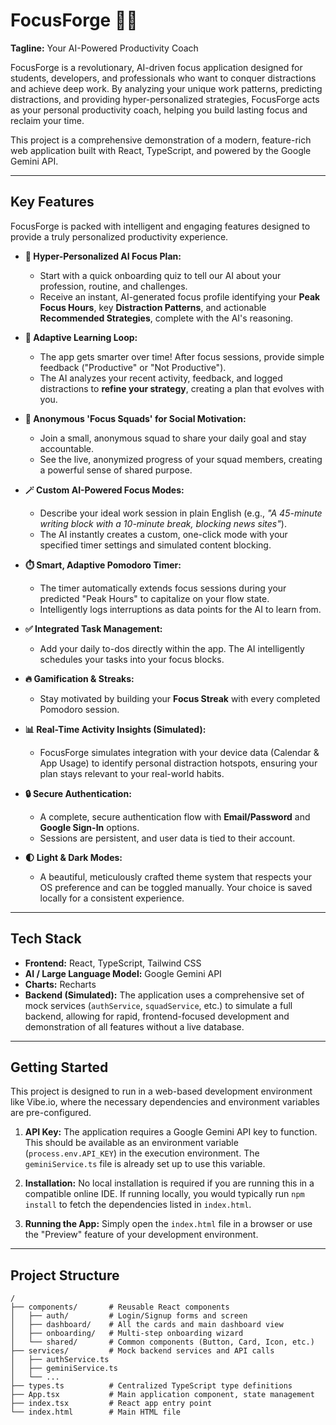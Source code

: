 # FocusForge 🧠✨

**Tagline:** Your AI-Powered Productivity Coach

FocusForge is a revolutionary, AI-driven focus application designed for students, developers, and professionals who want to conquer distractions and achieve deep work. By analyzing your unique work patterns, predicting distractions, and providing hyper-personalized strategies, FocusForge acts as your personal productivity coach, helping you build lasting focus and reclaim your time.

This project is a comprehensive demonstration of a modern, feature-rich web application built with React, TypeScript, and powered by the Google Gemini API.

---

## Key Features

FocusForge is packed with intelligent and engaging features designed to provide a truly personalized productivity experience.

*   **🧠 Hyper-Personalized AI Focus Plan:**
    *   Start with a quick onboarding quiz to tell our AI about your profession, routine, and challenges.
    *   Receive an instant, AI-generated focus profile identifying your **Peak Focus Hours**, key **Distraction Patterns**, and actionable **Recommended Strategies**, complete with the AI's reasoning.

*   **🔄 Adaptive Learning Loop:**
    *   The app gets smarter over time! After focus sessions, provide simple feedback ("Productive" or "Not Productive").
    *   The AI analyzes your recent activity, feedback, and logged distractions to **refine your strategy**, creating a plan that evolves with you.

*   **🤝 Anonymous 'Focus Squads' for Social Motivation:**
    *   Join a small, anonymous squad to share your daily goal and stay accountable.
    *   See the live, anonymized progress of your squad members, creating a powerful sense of shared purpose.

*   **🪄 Custom AI-Powered Focus Modes:**
    *   Describe your ideal work session in plain English (e.g., *"A 45-minute writing block with a 10-minute break, blocking news sites"*).
    *   The AI instantly creates a custom, one-click mode with your specified timer settings and simulated content blocking.

*   **⏱️ Smart, Adaptive Pomodoro Timer:**
    *   The timer automatically extends focus sessions during your predicted "Peak Hours" to capitalize on your flow state.
    *   Intelligently logs interruptions as data points for the AI to learn from.

*   **✅ Integrated Task Management:**
    *   Add your daily to-dos directly within the app. The AI intelligently schedules your tasks into your focus blocks.

*   **🔥 Gamification & Streaks:**
    *   Stay motivated by building your **Focus Streak** with every completed Pomodoro session.

*   **📊 Real-Time Activity Insights (Simulated):**
    *   FocusForge simulates integration with your device data (Calendar & App Usage) to identify personal distraction hotspots, ensuring your plan stays relevant to your real-world habits.

*   **🔒 Secure Authentication:**
    *   A complete, secure authentication flow with **Email/Password** and **Google Sign-In** options.
    *   Sessions are persistent, and user data is tied to their account.

*   **🌓 Light & Dark Modes:**
    *   A beautiful, meticulously crafted theme system that respects your OS preference and can be toggled manually. Your choice is saved locally for a consistent experience.

---

## Tech Stack

*   **Frontend:** React, TypeScript, Tailwind CSS
*   **AI / Large Language Model:** Google Gemini API
*   **Charts:** Recharts
*   **Backend (Simulated):** The application uses a comprehensive set of mock services (`authService`, `squadService`, etc.) to simulate a full backend, allowing for rapid, frontend-focused development and demonstration of all features without a live database.

---

## Getting Started

This project is designed to run in a web-based development environment like Vibe.io, where the necessary dependencies and environment variables are pre-configured.

1.  **API Key:** The application requires a Google Gemini API key to function. This should be available as an environment variable (`process.env.API_KEY`) in the execution environment. The `geminiService.ts` file is already set up to use this variable.

2.  **Installation:** No local installation is required if you are running this in a compatible online IDE. If running locally, you would typically run `npm install` to fetch the dependencies listed in `index.html`.

3.  **Running the App:** Simply open the `index.html` file in a browser or use the "Preview" feature of your development environment.

---

## Project Structure

```
/
├── components/       # Reusable React components
│   ├── auth/         # Login/Signup forms and screen
│   ├── dashboard/    # All the cards and main dashboard view
│   ├── onboarding/   # Multi-step onboarding wizard
│   └── shared/       # Common components (Button, Card, Icon, etc.)
├── services/         # Mock backend services and API calls
│   ├── authService.ts
│   ├── geminiService.ts
│   └── ...
├── types.ts          # Centralized TypeScript type definitions
├── App.tsx           # Main application component, state management
├── index.tsx         # React app entry point
└── index.html        # Main HTML file
```
